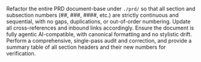 Refactor the entire PRD document-base under `./prd/` so that all section and subsection numbers (##, ###, ####, etc.) are strictly continuous and sequential, with no gaps, duplications, or out-of-order numbering. Update all cross-references and inbound links accordingly. Ensure the document is fully agentic AI-compatible, with canonical formatting and no stylistic drift. Perform a comprehensive, single-pass audit and correction, and provide a summary table of all section headers and their new numbers for verification.
